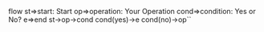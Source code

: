 flow
st=>start: Start
op=>operation: Your Operation
cond=>condition: Yes or No?
e=>end
st->op->cond
cond(yes)->e
cond(no)->op``